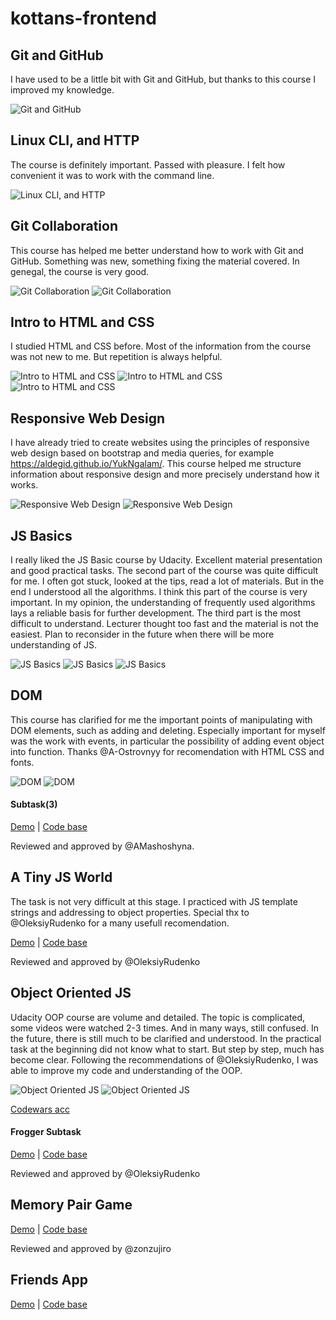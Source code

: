 # kottans-frontend

## Git and GitHub
I have used to be a little bit with Git and GitHub, but thanks to this course I improved my knowledge.


![Git and GitHub](https://github.com/Aldegid/kottans-frontend/blob/master/task_git_intro/taks-git-intro.jpg)


## Linux CLI, and HTTP
The course is definitely important. Passed with pleasure. I felt how convenient it was to work with the command line.


![Linux CLI, and HTTP](https://github.com/Aldegid/kottans-frontend/blob/master/task_linux_cli/task_linux_cli.png)

## Git Collaboration
This course has helped me better understand how to work with Git and GitHub. Something was new, something fixing the material covered. In genegal, the course is very good.


![Git Collaboration](https://github.com/Aldegid/kottans-frontend/blob/master/task_git_collaboration/task_git_collaboration.png)
![Git Collaboration](https://github.com/Aldegid/kottans-frontend/blob/master/task_git_collaboration/task_git_collaboration_2.png)


## Intro to HTML and CSS
I studied HTML and CSS before. Most of the information from the course was not new to me. But repetition is always helpful.

![Intro to HTML and CSS](https://github.com/Aldegid/kottans-frontend/blob/master/task_html_css_intro/htmlacademy_css.jpg)
![Intro to HTML and CSS](https://github.com/Aldegid/kottans-frontend/blob/master/task_html_css_intro/htmlacademy_html.jpg)
![Intro to HTML and CSS](https://github.com/Aldegid/kottans-frontend/blob/master/task_html_css_intro/intro_html_css_udacity.jpg)


## Responsive Web Design
I have already tried to create websites using the principles of responsive web design based on bootstrap and media queries, for example https://aldegid.github.io/YukNgalam/. This course helped me structure information about responsive design and more precisely understand how it works.


![Responsive Web Design](https://github.com/Aldegid/kottans-frontend/blob/master/task_responsive_web_design/responsive_udacity.jpg)
![Responsive Web Design](https://github.com/Aldegid/kottans-frontend/blob/master/task_responsive_web_design/flexbox_froggy.jpg)


## JS Basics
I really liked the JS Basic course by Udacity. Excellent material presentation and good practical tasks.
The second part of the course was quite difficult for me. I often got stuck, looked at the tips, read a lot of materials. But in the end I understood all the algorithms. I think this part of the course is very important. In my opinion, the understanding of frequently used algorithms lays a reliable basis for further development.
The third part is the most difficult to understand. Lecturer thought too fast and the material is not the easiest. Plan to reconsider in the future when there will be more understanding of JS.


![JS Basics](https://github.com/Aldegid/kottans-frontend/blob/master/task_js_basics/task_js_basics_udacity.jpg)
![JS Basics](https://github.com/Aldegid/kottans-frontend/blob/master/task_js_basics/task_js_basics_codecamp.jpg)
![JS Basics](https://github.com/Aldegid/kottans-frontend/blob/master/task_js_basics/egghead_algorithm.jpg)


## DOM
This course has clarified for me the important points of manipulating with DOM elements, such as adding and deleting. Especially important for myself was the work with events, in particular the possibility of adding event object into function.
Thanks @A-Ostrovnyy for recomendation with HTML CSS and fonts.


![DOM](https://github.com/Aldegid/kottans-frontend/blob/master/task_js_dom/task_js_dom.jpg)
![DOM](https://github.com/Aldegid/kottans-frontend/blob/master/task_js_dom/algorithm_p2.jpg)

#### Subtask(3)

[Demo](https://aldegid.github.io/KottansDOMPrictice/) |
[Code base](https://github.com/Aldegid/aldegid.github.io/tree/master/KottansDOMPrictice)

Reviewed and approved by @AMashoshyna.


## A Tiny JS World
The task is not very difficult at this stage. I practiced with JS template strings and addressing to object properties. Special thx to  @OleksiyRudenko for a many usefull recomendation.


[Demo](https://aldegid.github.io/a-tiny-JS-world/) |
[Code base](https://github.com/Aldegid/a-tiny-JS-world)

Reviewed and approved by @OleksiyRudenko

## Object Oriented JS
 Udacity OOP course are volume and detailed. The topic is complicated, some videos were watched 2-3 times. And in many ways, still confused. In the future, there is still much to be clarified and understood.
 In the practical task at the beginning did not know what to start. But step by step, much has become clear. Following the recommendations of @OleksiyRudenko, I was able to improve my code and understanding of the OOP.


 ![Object Oriented JS](https://github.com/Aldegid/kottans-frontend/blob/master/task_js_oop/task_js_oop.jpg)
 ![Object Oriented JS](https://github.com/Aldegid/kottans-frontend/blob/master/task_js_oop/codewars.jpg)

 [Codewars acc](https://www.codewars.com/users/Aldegid)

 #### Frogger Subtask

[Demo](https://aldegid.github.io/a-tiny-JS-world/) |
[Code base](https://github.com/Aldegid/a-tiny-JS-world/tree/a-tiny-JS-world-OOP)

Reviewed and approved by @OleksiyRudenko

## Memory Pair Game

[Demo](https://aldegid.github.io/Memory-pair-game/) |
[Code base](https://github.com/Aldegid/aldegid.github.io/tree/master/Memory-pair-game)

Reviewed and approved by @zonzujiro

## Friends App

[Demo](https://aldegid.github.io/friends-app/) |
[Code base](https://github.com/Aldegid/aldegid.github.io/tree/master/friends-app)
